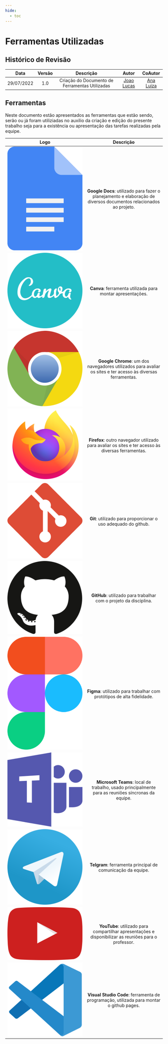 ```yaml
---
hide:
  - toc
---
```

# Ferramentas Utilizadas

## Histórico de Revisão

|Data|Versão|Descrição|Autor|CoAutor|
| :----------: | :------: | :-----------: | :---------: |:---------: |
|29/07/2022|1.0|Criação do Documento de Ferramentas Utilizadas| [Joao Lucas](https://github.com/HacKairos)|[Ana Luiza](https://github.com/AnHoff)

## Ferramentas

Neste documento estão apresentados as ferramentas que estão sendo, serão ou já foram utiliziadas no auxilio da criação e edição do presente trabalho seja para a existência ou apresentação das tarefas realizadas pela equipe.

|Logo|Descrição|
|:--:|:----------------------------------:|
|![Docs](../assets/ferramentas-logo/docs.svg) | **Google Docs**: utilizado para fazer o planejamento e elaboração de diversos documentos relacionados ao projeto. |
|![Canva](../assets/ferramentas-logo/canva.svg) | **Canva**: ferramenta utilizada para montar apresentações. |
|![Chrome](../assets/ferramentas-logo/chrome.svg) | **Google Chrome**: um dos navegadores utilizados para avaliar os sites e ter acesso às diversas ferramentas. |
|![Firefox](../assets/ferramentas-logo/firefox.svg) | **Firefox**: outro navegador utilizado para avaliar os sites e ter acesso às diversas ferramentas.|
|![Git](../assets/ferramentas-logo/git.svg) | **Git**: utilizado para proporcionar o uso adequado do github. |
|![Github](../assets/ferramentas-logo/github.svg) | **GitHub**: utilizado para trabalhar com o projeto da disciplina. |
|![Figma](../assets/ferramentas-logo/figma.svg) | **Figma**: utilizado para trabalhar com protótipos de alta fidelidade. |
|![Teams](../assets/ferramentas-logo/microsoft-teams.svg) | **Microsoft Teams**: local de trabalho, usado principalmente para as reuniões síncronas da equipe. |
|![Telgram](../assets/ferramentas-logo/telegram.svg) | **Telgram**: ferramenta principal de comunicação da equipe. |
|![Youtube](../assets/ferramentas-logo/youtube.svg) | **YouTube**: utilizado para compartilhar apresentações e disponibilizar as reuniões para o professor. |
|![Visual Studio Code](../assets/ferramentas-logo/visual-studio-code.svg) | **Visual Studio Code**: ferramenta de programação, utilizada para montar o github pages. |

